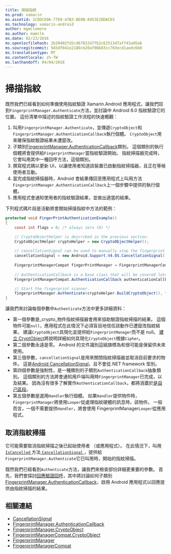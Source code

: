 ```yaml
---
title: 掃描指紋
ms.prod: xamarin
ms.assetid: 1CDDC096-77E0-47B3-BE0B-8953E2DDACD3
ms.technology: xamarin-android
author: mgmclemore
ms.author: mamcle
ms.date: 02/23/2016
ms.openlocfilehash: 2b20402fd2cd6782247fb2c62513d7aff43a95a6
ms.sourcegitcommit: 945df041e2180cb20af08b83cc703ecd1aedc6b0
ms.translationtype: MT
ms.contentlocale: zh-TW
ms.lasthandoff: 04/04/2018
---
```

# <a name="scanning-for-fingerprints"></a>掃描指紋

既然我們已經看到如何準備使用指紋驗證 Xamarin.Android 應用程式，讓我們回到`FingerprintManager.Authenticate`方法，並討論中 Android 6.0 指紋驗證它的位置。 這份清單中描述的指紋驗證工作流程的快速概觀：

1. 叫用`FingerprintManager.Authenticate`，並傳遞`CryptoObject`和`FingerprintManager.AuthenticationCallback`執行個體。 `CryptoObject`用來確保指紋驗證結果未遭竄改。 
2. 子類別[FingerprintManager.AuthenticationCallback](http://developer.android.com/reference/android/hardware/fingerprint/FingerprintManager.AuthenticationCallback.html)類別。 這個類別的執行個體將會提供給`FingerprintManager`當指紋驗證開始。 指紋掃描器完成時，它會叫用其中一種回呼方法，這個類別。
3. 撰寫程式碼以更新 UI，以讓使用者知道該裝置已啟動指紋掃描器，且正在等候使用者互動。 
4. 當完成指紋掃描器時，Android 會結果傳回至應用程式上叫用方法`FingerprintManager.AuthenticationCallback`上一個步驟中提供的執行個體。
5. 應用程式會通知使用者的指紋驗證結果，並做出適當的結果。 

下列程式碼片段是活動將會開始掃描指紋中方法的範例：

```csharp
protected void FingerPrintAuthenticationExample()
{
    const int flags = 0; /* always zero (0) */

    // CryptoObjectHelper is described in the previous section.
    CryptoObjectHelper cryptoHelper = new CryptoObjectHelper();    
    
    // cancellationSignal can be used to manually stop the fingerprint scanner. 
    cancellationSignal = new Android.Support.V4.OS.CancellationSignal();
    
    FingerprintManagerCompat fingerPrintManager = FingerprintManagerCompat.From(this);
    
    // AuthenticationCallback is a base class that will be covered later on in this guide.
    FingerprintManagerCompat.AuthenticationCallback authenticationCallback = new MyAuthCallbackSample(this);

    // Start the fingerprint scanner.
    fingerprintManager.Authenticate(cryptoHelper.BuildCryptoObject(), flags, cancellationSignal, authenticationCallback, null);
}
```

讓我們來討論每個參數中`Authenticate`方法中更多詳細資料：

* 第一個參數是_crypto_物件指紋掃描器會用來協助驗證指紋掃描的結果。 這個物件可能`null`，應用程式在此情況下必須盲目地信任該動作已遭竄改指紋結果。 建議`CryptoObject`具現化並提供給`FingerprintManager`而不是 null。 [建立 CryptObject](~/android/platform/fingerprint-authentication/creating-a-cryptoobject.md)將說明詳細如何具現化`CryptoObject`根據`Cipher`。
* 第二個參數永遠是零。 Android 的文件識別這組旗標為和很可能是保留供未來使用。 
* 第三個參數，`cancellationSignal`是用來關閉指紋掃描器並取消目前要求的物件。 這是[Android CancellationSignal](http://developer.android.com/reference/android/os/CancellationSignal.html)，且不會從.NET framework 型別。
* 第四個參數是強制性，是一種類別的子類別`AuthenticationCallback`抽象類別。 這個類別的方法將會通知用戶端叫用時`FingerprintManager`已完成，以及結果。 因為沒有很多了解實作`AuthenticationCallback`，都將涵蓋於[是自己區段](~/android/platform/fingerprint-authentication/fingerprint-authentication-callbacks.md)。
* 第五個參數是選用`Handler`執行個體。 如果`Handler`提供物件時，`FingerprintManager`將使用`Looper`從處理指紋硬體的訊息時，該物件。 一般而言，一個不需要提供`Handler`，將會使用 FingerprintManager`Looper`從應用程式。

## <a name="cancelling-a-fingerprint-scan"></a>取消指紋掃描

它可能需要取消指紋掃描之後已起始使用者 （或應用程式）。 在此情況下，叫用[ `IsCancelled` ](http://developer.android.com/reference/android/os/CancellationSignal.html#isCanceled())方法[ `CancellationSignal` ](http://developer.android.com/reference/android/os/CancellationSignal.html) ，提供給`FingerprintManager.Authenticate`它已叫用時，開始的指紋掃描。

既然我們已經看到`Authenticate`方法，讓我們來檢查部份詳細更重要的參數。 首先，我們會探討[回應驗證回呼](~/android/platform/fingerprint-authentication/fingerprint-authentication-callbacks.md)，其中將討論如何子類別[FingerprintManager.AuthenticationCallback](http://developer.android.com/reference/android/hardware/fingerprint/FingerprintManager.AuthenticationCallback.html)，啟用 Android 應用程式以回應提供由指紋掃描的結果。




## <a name="related-links"></a>相關連結

- [CancellationSignal](http://developer.android.com/reference/android/os/CancellationSignal.html)
- [FingerprintManager.AuthenticationCallback](http://developer.android.com/reference/android/hardware/fingerprint/FingerprintManager.AuthenticationCallback.html)
- [FingerprintManager.CryptoObject](http://developer.android.com/reference/android/hardware/fingerprint/FingerprintManager.CryptoObject.html)
- [FingerprintManagerCompat.CryptoObject](http://developer.android.com/reference/android/support/v4/hardware/fingerprint/FingerprintManagerCompat.CryptoObject.html)
- [FingerprintManager](http://developer.android.com/reference/android/hardware/fingerprint/FingerprintManager.html)
- [FingerprintManagerCompat](http://developer.android.com/reference/android/support/v4/hardware/fingerprint/FingerprintManagerCompat.html)
